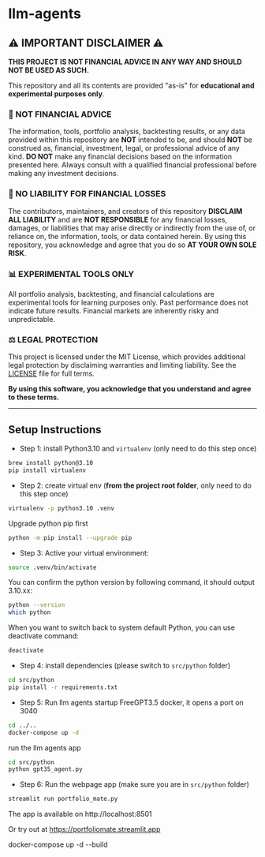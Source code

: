 # llm-agents

## ⚠️ IMPORTANT DISCLAIMER ⚠️

**THIS PROJECT IS NOT FINANCIAL ADVICE IN ANY WAY AND SHOULD NOT BE USED AS SUCH.**

This repository and all its contents are provided "as-is" for **educational and experimental purposes only**. 

### 🚫 NOT FINANCIAL ADVICE
The information, tools, portfolio analysis, backtesting results, or any data provided within this repository are **NOT** intended to be, and should **NOT** be construed as, financial, investment, legal, or professional advice of any kind. **DO NOT** make any financial decisions based on the information presented here. Always consult with a qualified financial professional before making any investment decisions.

### 💸 NO LIABILITY FOR FINANCIAL LOSSES
The contributors, maintainers, and creators of this repository **DISCLAIM ALL LIABILITY** and are **NOT RESPONSIBLE** for any financial losses, damages, or liabilities that may arise directly or indirectly from the use of, or reliance on, the information, tools, or data contained herein. By using this repository, you acknowledge and agree that you do so **AT YOUR OWN SOLE RISK**.

### 📊 EXPERIMENTAL TOOLS ONLY
All portfolio analysis, backtesting, and financial calculations are experimental tools for learning purposes only. Past performance does not indicate future results. Financial markets are inherently risky and unpredictable.

### ⚖️ LEGAL PROTECTION
This project is licensed under the MIT License, which provides additional legal protection by disclaiming warranties and limiting liability. See the [LICENSE](LICENSE) file for full terms.

**By using this software, you acknowledge that you understand and agree to these terms.**

-------

## Setup Instructions

- Step 1: install Python3.10 and `virtualenv` (only need to do this step once)
```bash
brew install python@3.10
pip install virtualenv
```

- Step 2: create virtual env (**from the project root folder**, only need to do this step once)
```bash
virtualenv -p python3.10 .venv
```
Upgrade python pip first
```bash
python -m pip install --upgrade pip
```

- Step 3: Active your virtual environment:
```bash
source .venv/bin/activate
```
You can confirm the python version by following command, it should output 3.10.xx:
```bash
python --version
which python
```
When you want to switch back to system default Python, you can use deactivate command:
```bash
deactivate
```

- Step 4: install dependencies (please switch to `src/python` folder)
```bash
cd src/python
pip install -r requirements.txt
```

- Step 5: Run llm agents 
startup FreeGPT3.5 docker, it opens a port on 3040 
```bash
cd ../..
docker-compose up -d
```
run the llm agents app
```bash
cd src/python
python gpt35_agent.py
```

- Step 6: Run the webpage app (make sure you are in `src/python` folder)
```bash
streamlit run portfolio_mate.py
```
The app is available on http://localhost:8501

Or try out at https://portfoliomate.streamlit.app

docker-compose up -d --build